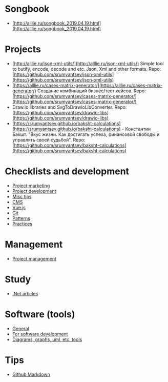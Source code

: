 # Songbook
- [http://alllie.ru/songbook_2019.04.19.html](http://alllie.ru/songbook_2019.04.19.html)

# Projects
- [http://alllie.ru/json-xml-utils/](http://alllie.ru/json-xml-utils/) Simple tool to butify, encode, decode and etc. Json, Xml and other formats. Repo: [https://github.com/srumyantsev/json-xml-utils](https://github.com/srumyantsev/json-xml-utils)
- [https://alllie.ru/cases-matrix-generator/](https://alllie.ru/cases-matrix-generator/) Создание комбинаций бизнес/тест кейсов. Repo: [https://github.com/srumyantsev/cases-matrix-generator/](https://github.com/srumyantsev/cases-matrix-generator/)
- Draw.io libraries and SvgToDrawioLibConverter. Repo: [https://github.com/srumyantsev/drawio-libs](https://github.com/srumyantsev/drawio-libs)
- [https://srumyantsev.github.io/baksht-calculations](https://srumyantsev.github.io/baksht-calculations) - Константин Бакшт. "Вкус жизни. Как достигать успеха, финансовой свободы и управлять своей судьбой". Repo: [https://github.com/srumyantsev/baksht-calculations](https://github.com/srumyantsev/baksht-calculations)

# Checklists and development
- [Project marketing](project-marketing)
- [Project development](project-development)
- [Misc tips](misc-tips)
- [CMS](cms)
- [Vue.js](vuejs-articles)
- [Git](git-articles)
- [Patterns](patterns)
- [Practices](practices)

# Management
- [Project management](project-management)

# Study
- [.Net articles](net-articles)

# Software (tools)
- [General](tools-general)
- [For software development](tools-development)
- [Diagrams, graphs, uml, etc. tools](diagrams_and_modelling_tools)

# Tips
- [Github Markdown](https://guides.github.com/features/mastering-markdown/)
